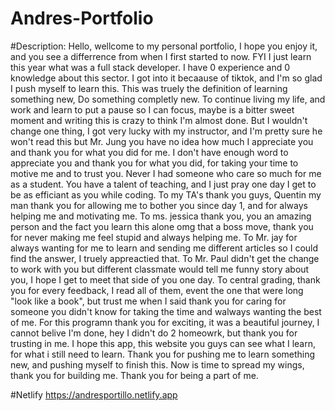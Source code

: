 # Andres-Portfolio

#Description: 
  Hello, wellcome to my personal portfolio, I hope you enjoy it, and you see a differrence from when I first started to now.
  FYI I just learn this year what was a full stack developer. I have 0 experience and 0 knowledge about this sector. I got into it
  becaause of tiktok, and I'm so glad I push myself to learn this. This was truely the definition of learning something new, Do something 
  completly new. To continue living my life, and work and learn to put a pause so I can focus, maybe is a bitter sweet moment and writing 
  this is crazy to think I'm almost done. But I wouldn't change one thing, I got very lucky with my instructor, and I'm pretty sure he won't
  read this but Mr. Jung you have no idea how much I appreciate you and thank you for what you did for me. I don't have enough word to
  appreciate you and thank you for what you did, for taking your time to motive me and to trust you. Never I had someone who care so much for
  me as a student. You have a talent of teaching, and I just pray one day I get to be as efficiant as you while coding. To my TA's thank you guys, 
  Quentin my man thank you for allowing me to bother you since day 1, and for always helping me and motivating me. To ms. jessica thank you, 
  you an amazing person and the fact you learn this alone omg that a boss move, thank you for never making me feel stupid and always helping me. 
  To Mr. jay for always wanting for me to learn and sending me different articles so I could find the answer, I truely appreactied that. 
  To Mr. Paul didn't get the change to work with you but different classmate would tell me funny story about you, I hope I get to meet that side of you
  one day. To central grading, thank you for every feedback, I read all of them, event the one that were long "look like a book", but trust me when I said
  thank you for caring for someone you didn't know for taking the time and walways wanting the best of me. For this programn thank you for exciting, it was
  a beautiful journey, I cannot belive I'm done, hey I didn't do 2 homeowrk, but thank you for trusting in me. 
  I hope this app, this website you guys can see what I learn, for what i still need to learn. Thank you for pushing me to learn something new, and pushing myself
  to finish this. Now is time to spread my wings, thank you for building me. Thank you for being a part of me.

 #Netlify 
https://andresportillo.netlify.app
